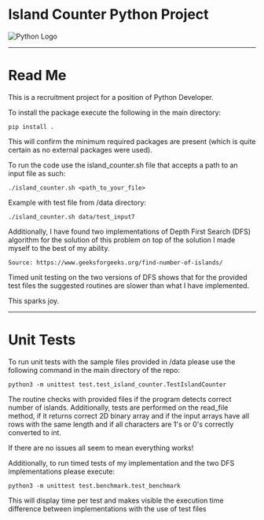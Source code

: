 # Island Counter Python Project

![Python Logo](https://www.python.org/static/community_logos/python-logo.png "Sample inline image")

----

# Read Me

This is a recruitment project for a position of Python Developer.

To install the package execute the following in the main directory:

    pip install .

This will confirm the minimum required packages are present (which is quite certain as no external packages were used).

To run the code use the island_counter.sh file that accepts a path to an input file as such:

    ./island_counter.sh <path_to_your_file>

Example with test file from /data directory:
    
    ./island_counter.sh data/test_input7



Additionally,  I have found two implementations of Depth First Search (DFS) algorithm for the solution of this problem on top
of the solution I made myself to the best of my ability.

    Source: https://www.geeksforgeeks.org/find-number-of-islands/

Timed unit testing on the two versions of DFS shows that for the provided test files the suggested routines are slower
than what I have implemented.

This sparks joy.

----

# Unit Tests

To run unit tests with the sample files provided in /data please use the following command 
in the main directory of the repo:

    python3 -m unittest test.test_island_counter.TestIslandCounter

The routine checks with provided files if the program detects correct number of islands.
Additionally, tests are performed on the read_file method, if it returns correct 2D binary array and
if the input arrays have all rows with the same length and if all characters are 1's or 0's correctly converted to int.

If there are no issues all seem to mean everything works!


Additionally, to run timed tests of my implementation and the two DFS implementations please execute:

    python3 -m unittest test.benchmark.test_benchmark

This will display time per test and makes visible the execution time difference between implementations 
with the use of test files

